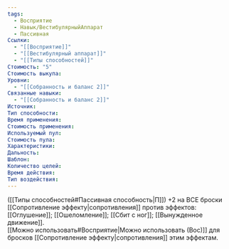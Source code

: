 ```yaml
---
tags:
  - Восприятие
  - Навык/ВестибулярныйАппарат
  - Пассивная
Ссылки:
  - "[[Восприятие]]"
  - "[[Вестибулярный аппарат]]"
  - "[[Типы способностей]]"
Стоимость: "5"
Стоимость выкупа: 
Уровни:
  - "[[Собранность и баланс 2]]"
Связанные навыки:
  - "[[Собранность и баланс 2]]"
Источник:
Тип способности:
Время применения:
Стоимость применения:
Используемый пул:
Стоимость пула:
Характеристики:
Дальность:
Шаблон:
Количество целей:
Время действия:
Тип воздействия:
---
```

([[Типы способностей#Пассивная способность|П]]) +2 на ВСЕ броски [[Сопротивление эффекту|сопротивления]] против эффектов: [[Оглушение]]; [[Ошеломление]]; [[Сбит с ног]]; [[Вынужденное движение]].  
[[Можно использовать#Восприятие|Можно использовать (Вос)]] для бросков [[Сопротивление эффекту|сопротивления]] этим эффектам.